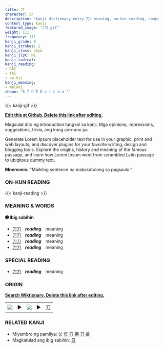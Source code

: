 ```yaml
---
title: 刀
character: 刀
description: "Kanji dictionary entry 刀: meaning, on-kun reading, compounds, origin, related kanji"
content_type: kanji
featured_image: "/刀.gif"
weight: 111
frequency: 111
kanji_grade: 0
kanji_strokes: 1
kanji_class: Jōyō
kanji_jlpt: N1
kanji_radical: 
kanji_reading: 
- DAI
- TAI
- oo-kii
kanji_meaning:
- malaki
chōon: "Ā Ī Ū Ē Ō ā ī ū ē ō ’"
---
```

[//]: # (Don't edit the line below. Kanji animated GIF code is automatically generated.)
{{< kanji-gif >}}

[//]: # (Edit below this line.)

**[Edit this at Github. Delete this link after editing.](https://github.com/tim0g/tim/tree/main/content/kanji/刀/index.md)**

Magsulat dito ng introduction tungkol sa kanji. Mga opinions, impressions, suggestions, trivia, ang kung ano-ano pa.

Generate Lorem Ipsum placeholder text for use in your graphic, print and web layouts, and discover plugins for your favorite writing, design and blogging tools. Explore the origins, history and meaning of the famous passage, and learn how Lorem Ipsum went from scrambled Latin passage to ubiqitous dummy text.
 
**Mnemonic:** "Maikling sentence na makakatulong sa pagsaulo."

### ON-KUN READING

[//]: # (Don't edit the line below. ON-KUN READING code is automatically generated.)
{{< kanji-reading >}}

### MEANING & WORDS

#### ➊ **Ibig sabihin**
  - [刀](../刀)[刀](../刀)　***reading***　meaning
  - [刀](../刀)[刀](../刀)　***reading***　meaning
  - [刀](../刀)[刀](../刀)　***reading***　meaning
  - [刀](../刀)[刀](../刀)　***reading***　meaning

### SPECIAL READING
  - [刀](../刀)[刀](../刀)　***reading***　meaning

### ORIGIN

**[Search Wiktionary. Delete this link after editing.](https://wiktionary.org/wiki/刀)**
<table class="kanji-table"><tr><td>
<img src="60px-刀-bronze.svg.png">
</td><td>▶</td><td>
<img src="60px-刀-oracle.svg.png">
</td><td>▶</td>
<td class="kanji-origin">刀</td>
</tr></table>

### RELATED KANJI
- Miyembro ng pamilya: [父](../父) [母](../母) [刀](../刀) [弟](../弟) [刀](../刀) [娘](../娘)
- Magkatulad ang ibig sabihin: [日](../日)
